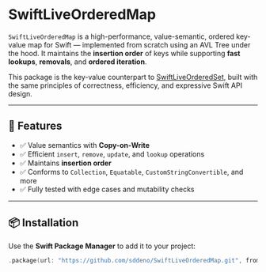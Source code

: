 # SwiftLiveOrderedMap

`SwiftLiveOrderedMap` is a high-performance, value-semantic, ordered key-value map for Swift — implemented from scratch using an AVL Tree under the hood. It maintains the **insertion order** of keys while supporting **fast lookups**, **removals**, and **ordered iteration**.

This package is the key-value counterpart to [SwiftLiveOrderedSet](https://github.com/sddeno/SwiftLiveOrderedSet), built with the same principles of correctness, efficiency, and expressive Swift API design.

---

## 🔧 Features

- ✅ Value semantics with **Copy-on-Write**
- ✅ Efficient `insert`, `remove`, `update`, and `lookup` operations
- ✅ Maintains **insertion order**
- ✅ Conforms to `Collection`, `Equatable`, `CustomStringConvertible`, and more
- ✅ Fully tested with edge cases and mutability checks

---

## 📦 Installation

Use the **Swift Package Manager** to add it to your project:

```swift
.package(url: "https://github.com/sddeno/SwiftLiveOrderedMap.git", from: "1.0.0")

